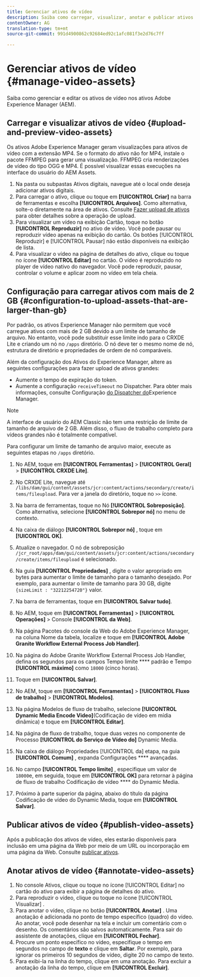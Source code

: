 ```yaml
---
title: Gerenciar ativos de vídeo
description: Saiba como carregar, visualizar, anotar e publicar ativos de vídeo.
contentOwner: AG
translation-type: tm+mt
source-git-commit: 991d4900862c92684ed92c1afc081f3e2d76c7ff

---
```



# Gerenciar ativos de vídeo {#manage-video-assets}

Saiba como gerenciar e editar os ativos de vídeo nos ativos Adobe Experience Manager (AEM). <!-- Also, if you are licensed to use Dynamic Media, see the [Dynamic Media video documentation](/help/assets/dynamic-media/video.md). -->

## Carregar e visualizar ativos de vídeo {#upload-and-preview-video-assets}

Os ativos Adobe Experience Manager geram visualizações para ativos de vídeo com a extensão MP4. Se o formato do ativo não for MP4, instale o pacote FFMPEG para gerar uma visualização. FFMPEG cria renderizações de vídeo do tipo OGG e MP4. É possível visualizar essas execuções na interface do usuário do AEM Assets.

1. Na pasta ou subpastas Ativos digitais, navegue até o local onde deseja adicionar ativos digitais.
1. Para carregar o ativo, clique ou toque em **[!UICONTROL Criar]** na barra de ferramentas e escolha **[!UICONTROL Arquivos]**. Como alternativa, solte-o diretamente na área de ativos. Consulte [Fazer upload de ativos](manage-digital-assets.md#uploading-assets) para obter detalhes sobre a operação de upload.
1. Para visualizar um vídeo na exibição Cartão, toque no botão **[!UICONTROL Reproduzir]** no ativo de vídeo. Você pode pausar ou reproduzir vídeo apenas na exibição do cartão. Os botões [!UICONTROL Reproduzir] e [!UICONTROL Pausar] não estão disponíveis na exibição de lista.
1. Para visualizar o vídeo na página de detalhes do ativo, clique ou toque no ícone **[!UICONTROL Editar]** no cartão. O vídeo é reproduzido no player de vídeo nativo do navegador. Você pode reproduzir, pausar, controlar o volume e aplicar zoom no vídeo em tela cheia.

## Configuração para carregar ativos com mais de 2 GB {#configuration-to-upload-assets-that-are-larger-than-gb}

Por padrão, os ativos Experience Manager não permitem que você carregue ativos com mais de 2 GB devido a um limite de tamanho de arquivo. No entanto, você pode substituir esse limite indo para o CRXDE Lite e criando um nó no `/apps` diretório. O nó deve ter o mesmo nome de nó, estrutura de diretório e propriedades de ordem de nó comparáveis.

Além da configuração dos Ativos do Experience Manager, altere as seguintes configurações para fazer upload de ativos grandes:

* Aumente o tempo de expiração do token. <!-- See [!UICONTROL Adobe Granite CSRF Servlet] in Web Console at `https://[aem_server]:[port]/system/console/configMgr`. For more information, see [CSRF protection](/help/sites-developing/csrf-protection.md). -->
* Aumente a configuração `receiveTimeout` no Dispatcher. Para obter mais informações, consulte Configuração [do Dispatcher do](https://docs.adobe.com/content/help/en/experience-manager-dispatcher/using/configuring/dispatcher-configuration.html#renders-options)Experience Manager.

>[!NOTE]
>
>A interface de usuário do AEM Classic não tem uma restrição de limite de tamanho de arquivo de 2 GB. Além disso, o fluxo de trabalho completo para vídeos grandes não é totalmente compatível.

Para configurar um limite de tamanho de arquivo maior, execute as seguintes etapas no `/apps` diretório.

1. No AEM, toque em **[!UICONTROL Ferramentas]** > **[!UICONTROL Geral]** > **[!UICONTROL CRXDE Lite]**.
1. No CRXDE Lite, navegue até `/libs/dam/gui/content/assets/jcr:content/actions/secondary/create/items/fileupload`. Para ver a janela do diretório, toque no `>>` ícone.
1. Na barra de ferramentas, toque no Nó **[!UICONTROL Sobreposição]**. Como alternativa, selecione **[!UICONTROL Sobrepor nó]** no menu de contexto.
1. Na caixa de diálogo **[!UICONTROL Sobrepor nó]** , toque em **[!UICONTROL OK]**.
1. Atualize o navegador. O nó de sobreposição `/jcr_root/apps/dam/gui/content/assets/jcr:content/actions/secondary/create/items/fileupload` é selecionado.
1. Na guia **[!UICONTROL Propriedades]** , digite o valor apropriado em bytes para aumentar o limite de tamanho para o tamanho desejado. Por exemplo, para aumentar o limite de tamanho para 30 GB, digite `{sizeLimit : "32212254720"}` valor.

1. Na barra de ferramentas, toque em **[!UICONTROL Salvar tudo]**.
1. No AEM, toque em **[!UICONTROL Ferramentas]** > **[!UICONTROL Operações]** > Console **[!UICONTROL da Web]**.
1. Na página Pacotes do console da Web do Adobe Experience Manager, na coluna Nome da tabela, localize e toque em **[!UICONTROL Adobe Granite Workflow External Process Job Handler]**.
1. Na página do Adobe Granite Workflow External Process Job Handler, defina os segundos para os campos Tempo limite **** padrão e Tempo **[!UICONTROL máximo]** como `18000` (cinco horas).
1. Toque em **[!UICONTROL Salvar]**.
1. No AEM, toque em **[!UICONTROL Ferramentas]** > **[!UICONTROL Fluxo de trabalho]** > **[!UICONTROL Modelos]**.
1. Na página Modelos de fluxo de trabalho, selecione **[!UICONTROL Dynamic Media Encode Video]**(Codificação de vídeo em mídia dinâmica) e toque em **[!UICONTROL Editar]**.
1. Na página de fluxo de trabalho, toque duas vezes no componente de Processo **[!UICONTROL do Serviço de Vídeo do]** Dynamic Media.
1. Na caixa de diálogo Propriedades [!UICONTROL da] etapa, na guia **[!UICONTROL Comum]** , expanda Configurações **** avançadas.
1. No campo **[!UICONTROL Tempo limite]** , especifique um valor de `18000`e, em seguida, toque em **[!UICONTROL OK]** para retornar à página de fluxo de trabalho Codificação de vídeo **** do Dynamic Media.
1. Próximo à parte superior da página, abaixo do título da página Codificação de vídeo do Dynamic Media, toque em **[!UICONTROL Salvar]**.

## Publicar ativos de vídeo {#publish-video-assets}

Após a publicação dos ativos de vídeo, eles estarão disponíveis para inclusão em uma página da Web por meio de um URL ou incorporação em uma página da Web. Consulte [publicar ativos](/help/assets/dynamic-media/publishing-dynamicmedia-assets.md).

## Anotar ativos de vídeo {#annotate-video-assets}

1. No console Ativos, clique ou toque no ícone [!UICONTROL Editar] no cartão do ativo para exibir a página de detalhes do ativo.
1. Para reproduzir o vídeo, clique ou toque no ícone [!UICONTROL Visualizar] .
1. Para anotar o vídeo, clique no botão **[!UICONTROL Anotar]** . Uma anotação é adicionada no ponto de tempo específico (quadro) do vídeo. Ao anotar, você pode desenhar na tela e incluir um comentário com o desenho. Os comentários são salvos automaticamente. Para sair do assistente de anotações, clique em **[!UICONTROL Fechar]**.
1. Procure um ponto específico no vídeo, especifique o tempo em segundos no campo de **texto** e clique em **Saltar**. Por exemplo, para ignorar os primeiros 10 segundos de vídeo, digite 20 no campo de texto.
1. Para exibi-la na linha do tempo, clique em uma anotação. Para excluir a anotação da linha do tempo, clique em **[!UICONTROL Excluir]**.
